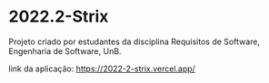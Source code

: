 # 2022.2-Strix
Projeto criado por estudantes da disciplina Requisitos de Software, Engenharia de Software, UnB.

link da aplicação: https://2022-2-strix.vercel.app/
